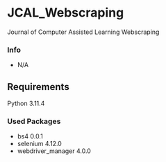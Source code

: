 # JCAL_Webscraping
Journal of Computer Assisted Learning Webscraping

### Info
- N/A

## Requirements
Python 3.11.4

### Used Packages
- bs4 0.0.1
- selenium 4.12.0
- webdriver_manager 4.0.0
